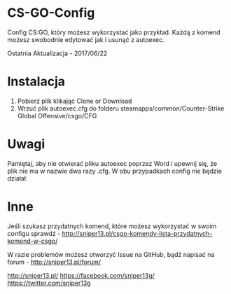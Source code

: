 # CS-GO-Config
Config CS:GO, który możesz wykorzystać jako przykład. Każdą z komend możesz swobodnie edytować jak i usunąć z autoexec.

Ostatnia Aktualizacja - 2017/06/22

# Instalacja

1. Pobierz plik klikająć Clone or Download
2. Wrzuć plik autoexec.cfg do folderu  steamapps/common/Counter-Strike Global Offensive/csgo/CFG

# Uwagi

Pamiętaj, aby nie otwierać pliku autoexec poprzez Word i upewnij się, że plik nie ma w nazwie dwa razy .cfg. W obu przypadkach config nie będzie działał.

# Inne

Jeśli szukasz przydatnych komend, które możesz wykorzystać w swoim configu sprawdź  - http://sniper13.pl/csgo-komendy-lista-przydatnych-komend-w-csgo/

W razie problemów możesz otworzyć Issue na GitHub, bądź napisać na forum - http://sniper13.pl/forum/

http://sniper13.pl/
https://facebook.com/sniper13g/
https://twitter.com/sniper13g
